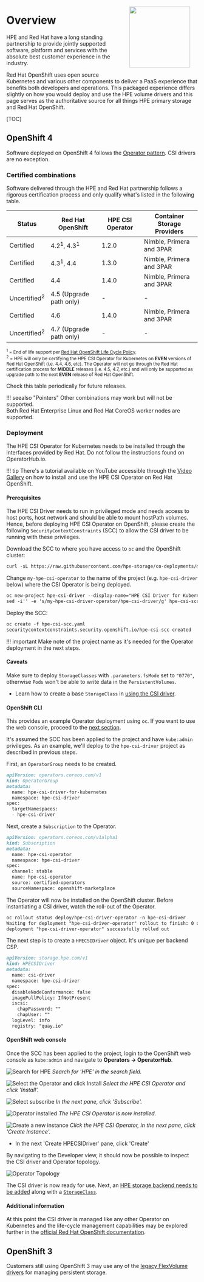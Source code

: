<img src="img/redhat-certified.png" align="right" width="160" hspace="20" vspace="20" />

# Overview
HPE and Red Hat have a long standing partnership to provide jointly supported software, platform and services with the absolute best customer experience in the industry.

Red Hat OpenShift uses open source Kubernetes and various other components to deliver a PaaS experience that benefits both developers and operations. This packaged experience differs slightly on how you would deploy and use the HPE volume drivers and this page serves as the authoritative source for all things HPE primary storage and Red Hat OpenShift.

[TOC]

## OpenShift 4

Software deployed on OpenShift 4 follows the [Operator pattern](https://kubernetes.io/docs/concepts/extend-kubernetes/operator/). CSI drivers are no exception.

### Certified combinations

Software delivered through the HPE and Red Hat partnership follows a rigorous certification process and only qualify what's listed in the following table. 

| Status        | Red Hat OpenShift                | HPE CSI Operator | Container Storage Providers |
| ------------- | -------------------------------- | ---------------- | --------------------------- |
| Certified     | 4.2<sup>1</sup>, 4.3<sup>1</sup> | 1.2.0            | Nimble, Primera and 3PAR    |
| Certified     | 4.3<sup>1</sup>, 4.4             | 1.3.0            | Nimble, Primera and 3PAR    |
| Certified     | 4.4                              | 1.4.0            | Nimble, Primera and 3PAR    |
| Uncertified<sup>2</sup> | 4.5 (Upgrade path only) | - | - |
| Certified     | 4.6                              | 1.4.0            | Nimble, Primera and 3PAR   |
| Uncertified<sup>2</sup> | 4.7 (Upgrade path only) | - | - |

<small><sup>1</sup> = End of life support per [Red Hat OpenShift Life Cycle Policy](https://access.redhat.com/support/policy/updates/openshift).</small><br />
<small><sup>2</sup> = HPE will only be certifying the HPE CSI Operator for Kubernetes on **EVEN** versions of Red Hat OpenShift (i.e. 4.4, 4.6, etc). The Operator will not go through the Red Hat certification process for **MIDDLE** releases (i.e. 4.5, 4.7, etc.) and will only be supported as upgrade path to the next **EVEN** release of Red Hat OpenShift.</small>

Check this table periodically for future releases.

!!! seealso "Pointers"
    Other combinations may work but will not be supported.  
    Both Red Hat Enterprise Linux and Red Hat CoreOS worker nodes are supported.

### Deployment

The HPE CSI Operator for Kubernetes needs to be installed through the interfaces provided by Red Hat. Do not follow the instructions found on OperatorHub.io. 

!!! tip
    There's a tutorial available on YouTube accessible through the [Video Gallery](../../learn/video_gallery/index.md#install_the_hpe_csi_operator_for_kubernetes_on_red_hat_openshift) on how to install and use the HPE CSI Operator on Red Hat OpenShift.

#### Prerequisites

The HPE CSI Driver needs to run in privileged mode and needs access to host ports, host network and should be able to mount hostPath volumes. Hence, before deploying HPE CSI Operator on OpenShift, please create the following `SecurityContextConstraints` (SCC) to allow the CSI driver to be running with these privileges.

Download the SCC to where you have access to `oc` and the OpenShift cluster:

```markdown
curl -sL https://raw.githubusercontent.com/hpe-storage/co-deployments/master/operators/hpe-csi-operator/deploy/scc.yaml > hpe-csi-scc.yaml
```

Change `my-hpe-csi-operator` to the name of the project (e.g. `hpe-csi-driver` below) where the CSI Operator is being deployed.

```markdown
oc new-project hpe-csi-driver --display-name="HPE CSI Driver for Kubernetes"
sed -i'' -e 's/my-hpe-csi-driver-operator/hpe-csi-driver/g' hpe-csi-scc.yaml
```

Deploy the SCC:

```markdown
oc create -f hpe-csi-scc.yaml
securitycontextconstraints.security.openshift.io/hpe-csi-scc created
```

!!! important
    Make note of the project name as it's needed for the Operator deployment in the next steps.

#### Caveats

Make sure to deploy `StorageClasses` with `.parameters.fsMode` set to `"0770"`, otherwise `Pods` won't be able to write data in the `PersistentVolumes`.

* Learn how to create a base `StorageClass` in [using the CSI driver](../../csi_driver/using.md#base_storageclass_parameters).

#### OpenShift CLI

This provides an example Operator deployment using `oc`. If you want to use the web console, proceed to the [next section](#openshift_web_console).

It's assumed the SCC has been applied to the project and have `kube:admin` privileges. As an example, we'll deploy to the `hpe-csi-driver` project as described in previous steps.

First, an `OperatorGroup` needs to be created.

```markdown
apiVersion: operators.coreos.com/v1
kind: OperatorGroup
metadata:
  name: hpe-csi-driver-for-kubernetes
  namespace: hpe-csi-driver
spec:
  targetNamespaces:
  - hpe-csi-driver
```

Next, create a `Subscription` to the Operator.

```markdown
apiVersion: operators.coreos.com/v1alpha1
kind: Subscription
metadata:
  name: hpe-csi-operator
  namespace: hpe-csi-driver
spec:
  channel: stable
  name: hpe-csi-operator
  source: certified-operators
  sourceNamespace: openshift-marketplace
```

The Operator will now be installed on the OpenShift cluster. Before instantiating a CSI driver, watch the roll-out of the Operator.

```markdown
oc rollout status deploy/hpe-csi-driver-operator -n hpe-csi-driver
Waiting for deployment "hpe-csi-driver-operator" rollout to finish: 0 of 1 updated replicas are available...
deployment "hpe-csi-driver-operator" successfully rolled out
```

The next step is to create a `HPECSIDriver` object. It's unique per backend CSP.

```markdown
apiVersion: storage.hpe.com/v1
kind: HPECSIDriver
metadata:
  name: csi-driver
  namespace: hpe-csi-driver
spec:
  disableNodeConformance: false
  imagePullPolicy: IfNotPresent
  iscsi:
    chapPassword: ""
    chapUser: ""
  logLevel: info
  registry: "quay.io"
```

#### OpenShift web console

Once the SCC has been applied to the project, login to the OpenShift web console as `kube:admin` and navigate to **Operators -> OperatorHub**.

![Search for HPE](img/webcon-1.png)
*Search for 'HPE' in the search field.*

![Select the Operator and click Install](img/webcon-2.png)
*Select the HPE CSI Operator and click 'Install'.*

![Select subscribe](img/webcon-3.png)
*In the next pane, click 'Subscribe'.*

![Operator installed](img/webcon-4.png)
*The HPE CSI Operator is now installed.*

![Create a new instance](img/webcon-5.png)
*Click the HPE CSI Operator, in the next pane, click 'Create Instance'.*

* In the next 'Create HPECSIDriver' pane, click 'Create'

By navigating to the Developer view, it should now be possible to inspect the CSI driver and Operator topology.

![Operator Topology](img/webcon-7.png)

The CSI driver is now ready for use. Next, an [HPE storage backend needs to be added](../../csi_driver/deployment.md#add_a_hpe_storage_backend) along with a [`StorageClass`](../../csi_driver/using.md#base_storageclass_parameter).

#### Additional information

At this point the CSI driver is managed like any other Operator on Kubernetes and the life-cycle management capabilities may be explored further in the [official Red Hat OpenShift documentation](https://docs.openshift.com/container-platform/4.3/operators/olm-what-operators-are.html).

## OpenShift 3

Customers still using OpenShift 3 may use any of the [legacy FlexVolume drivers](../../flexvolume_driver) for managing persistent storage.
